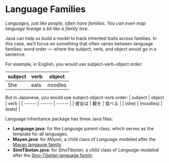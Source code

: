 # Language Families
_Languages, just like people, often have families. You can even map language lineage a bit like a family tree._

Java can help us build a model to track inherited traits across families. In this case, we’ll focus on something that often varies between language families: word order — where the subject, verb, and object would go in a sentence.

For example, in English, you would use subject-verb-object order:

| subject | verb | object |
| ------ | ------ | ------ |
| She | eats | noodles |

But in Japanese, you would use subject-object-verb order:
| subject | object | verb |
| ------ | ------ | ------ |
| 彼女は | 麺を | 食べる |
| (she) | (noodles) | (eats) |

Language Inheritance package has three Java files:
 - **Language.java**: for the *Language* parent class, which serves as the template for all languages.
 - **Mayan.java**: for *Mayan*, a child class of *Language* modeled after the [Mayan langauge family][quelle0].
 - **SinoTibetan.java**: for *SinoTibetan*, a child class of *Language* modeled after the [Sino-Tibetan language family][quelle1]


[quelle0]: [https://en.wikipedia.org/wiki/Mayan_languages]
[quelle1]: [https://en.wikipedia.org/wiki/Sino-Tibetan_languages]

